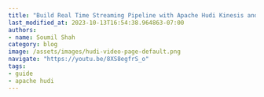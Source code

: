 ```yaml
---
title: "Build Real Time Streaming Pipeline with Apache Hudi Kinesis and Flink | Hands on Lab"
last_modified_at: 2023-10-13T16:54:38.964863-07:00
authors:
- name: Soumil Shah
category: blog
image: /assets/images/hudi-video-page-default.png
navigate: "https://youtu.be/8XS8egfrS_o"
tags:
- guide
- apache hudi
---
```

